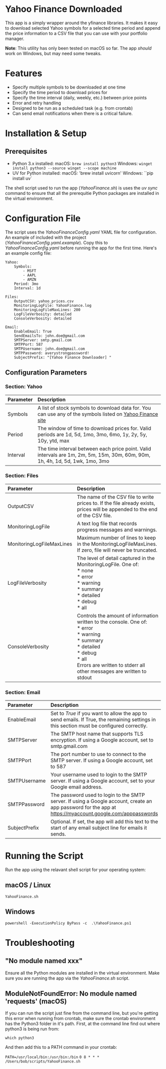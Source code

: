# Yahoo Finance Downloaded
This app is a simply wrapper around the yfinance libraries. It makes it easy to download selected Yahoo symbols for a selected time period and append the price information to a CSV file that you can use with your portfolio manager. 


**Note**: This utility has only been tested on macOS so far. The app _should_ work on Windows, but may need some tweaks. 


# Features
* Specify multiple symbols to be downloaded at one time
* Specify the time period to download prices for
* Specify the time interval (daily, weekly, etc.) between price points
* Error and retry handling
* Designed to be run as a scheduled task (e.g. from crontab)
* Can send email notifications when there is a critical failure.

# Installation & Setup
## Prerequisites
* Python 3.x installed:
macOS: `brew install python3`
Windows: `winget install python3 --source winget --scope machine`
* UV for Python installed:
macOS: 'brew install uvicorn'
Windows: ``pip install uv`

The shell script used to run the app (*YahooFinance.sh*) is uses the *uv sync* command to ensure that all the prerequitie Python packages are installed in the virtual environment.

# Configuration File 
The script uses the *YahooFinanceConfig.yaml* YAML file for configuration. An example of included with the project (*YahooFinanceConfig.yaml.example*). Copy this to *YahooFinanceConfig.yaml* before running the app for the first time.  Here's an example config file:
```
Yahoo:
    Symbols:
        - MSFT
        - AAPL
        - AMZN
    Period: 3mo
    Interval: 1d

Files:
    OutputCSV: yahoo_prices.csv
    MonitoringLogFile: YahooFinance.log
    MonitoringLogFileMaxLines: 200
    LogFileVerbosity: detailed
    ConsoleVerbosity: detailed

Email:
    EnableEmail: True
    SendEmailsTo: john.doe@gmail.com
    SMTPServer: smtp.gmail.com
    SMTPPort: 587
    SMTPUsername: john.doe@gmail.com
    SMTPPassword: averystrongpassword!
    SubjectPrefix: "[Yahoo Finance Downloader] "
```

## Configuration Parameters
### Section: Yahoo

| Parameter | Description | 
|:--|:--|
| Symbols | A list of stock symbols to download data for. You can use any of the symbols listed on [Yahoo Finance site](https://finance.yahoo.com/lookup/)  |
| Period | The window of time to download prices for. Valid periods are 1d, 5d, 1mo, 3mo, 6mo, 1y, 2y, 5y, 10y, ytd, max | 
| Interval | The time interval between each price point. Valid intervals are 1m, 2m, 5m, 15m, 30m, 60m, 90m, 1h, 4h, 1d, 5d, 1wk, 1mo, 3mo | 

### Section: Files

| Parameter | Description | 
|:--|:--|
| OutputCSV | The name of the CSV file to write prices to. If the file already exists, prices will be appended to the end of the CSV file. | 
| MonitoringLogFile | A text log file that records progress messages and warnings. | 
| MonitoringLogFileMaxLines| Maximum number of lines to keep in the MonitoringLogFileMaxLines. If zero, file will never be truncated. | 
| LogFileVerbosity | The level of detail captured in the MonitoringLogFile. One of: <br>* none<br>* error<br>* warning<br>* summary<br>* detailed<br>* debug<br>* all | 
| ConsoleVerbosity | Controls the amount of information written to the console. One of: <br>* error<br>* warning<br>* summary<br>* detailed<br>* debug<br>* all <br>Errors are written to stderr all other messages are written to stdout | 

### Section: Email

| Parameter | Description | 
|:--|:--|
| EnableEmail | Set to *True* if you want to allow the app to send emails. If True, the remaining settings in this section must be configured correctly. | 
| SMTPServer | The SMTP host name that supports TLS encryption. If using a Google account, set to smtp.gmail.com |
| SMTPPort | The port number to use to connect to the SMTP server. If using a Google account, set to 587 |
| SMTPUsername | Your username used to login to the SMTP server. If using a Google account, set to your Google email address. |
| SMTPPassword | The password used to login to the SMTP server. If using a Google account, create an app password for the app at https://myaccount.google.com/apppasswords  |
| SubjectPrefix | Optional. If set, the app will add this text to the start of any email subject line for emails it sends. |

# Running the Script
Run the app using the relavant shell script for your operating system:

## macOS / Linux
`YahooFinance.sh`

## Windows 
`powershell -ExecutionPolicy ByPass -c  .\YahooFinance.ps1`

# Troubleshooting
## "No module named xxx"
Ensure all the Python modules are installed in the virtual environment. Make sure you are running the app via the *YahooFinance.sh* script.

## ModuleNotFoundError: No module named 'requests' (macOS)
If you can run the script just fine from the command line, but you're getting this error when running from crontab, make sure the crontab environment has the Python3 folder in it's path. First, at the command line find out where python3 is being run from:

`which python3`

And then add this to a PATH command in your crontab:

`PATH=/usr/local/bin:/usr/bin:/bin`
`0 8 * * * /Users/bob/scripts/YahooFinance.sh`